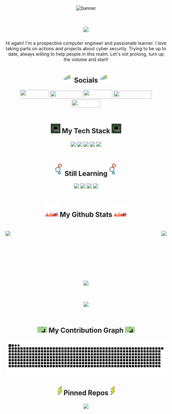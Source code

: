 <div align="center">

 <img align="center" alt="banner" src="banner.gif" width="1200" height="350">
 
 <h1> <img align="center" src="https://readme-typing-svg.demolab.com/?lines=Welcome+to+my+profile,+user!;It's+your+friendly+neighborhood+cyber+security+enthusiast.;Calm+down,+I'm+not+breaking+the+fourth+wall.+It's+automated.;Just,+just+scroll+down+for+more+information.;And+don't+forget+to+follow+me+if+you+liked+it.+Thanks!&center=true&vCenter=true&duration=5700&size=45&width=2000&heigh=60&ont=Fira+Code+Bold"></h1>
 
 <p>Hi again! I'm a prospective computer engineer and passionate learner. I love taking parts on actions and projects about cyber security. Trying to be up to date, always willing to help people in this realm. Let's not prolong, turn up the volume and start! </p>

<h2><img src="social.gif" width="40" height="35">Socials<img class="image" src="social.gif" width="40" height="35"></h2>

 <a href="https://github.com/EfeVaroll">
  <img width="90" height="28" src="https://img.shields.io/badge/GitHub-100000?style=for-the-badge&logo=github&logoColor=white"></a>   
 <a href="https://www.linkedin.com/in/efevarolbedelcigil/">
  <img width="100" height="25" src="https://img.shields.io/badge/LinkedIn-0077B5?style=for-the-badge&logo=linkedin&logoColor=white"></a> 
 <a href="https://dev.to/efevaroll">   
  <img width="90" height="28" src="https://img.shields.io/badge/dev.to-0A0A0A?style=for-the-badge&logo=dev.to&logoColor=white"></a>
 <a href="https://stackoverflow.com/users/13841571/efe-varol">   
  <img width="120" height="25" src="https://img.shields.io/badge/-Stackoverflow-FE7A16?style=for-the-badge&logo=stack-overflow&logoColor=white"></a>
 <a href="mailto:efebedelcigil@gmail.com">   
  <img width="90" height="25" src="https://img.shields.io/badge/Gmail-D14836?style=for-the-badge&logo=gmail&logoColor=white"></a> <br></br>

<h2><img  src="stack.gif" width="30" height="30">   My Tech Stack   <img src="stack.gif" width="30" height="30"></p></h2>

<img src="https://img.shields.io/badge/Windows-0078D6?style=for-the-badge&logo=windows&logoColor=white">
<img src="https://img.shields.io/badge/php-%23777BB4.svg?style=for-the-badge&logo=php&logoColor=white">
<img src="https://img.shields.io/badge/html5-%23E34F26.svg?style=for-the-badge&logo=html5&logoColor=white">
<img src="https://img.shields.io/badge/css3-%231572B6.svg?style=for-the-badge&logo=css3&logoColor=white">
<img src="https://img.shields.io/badge/apache-%23D42029.svg?style=for-the-badge&logo=apache&logoColor=white"> <br></br>

<h2><img src="gears.gif" width="35" height="42">Still Learning<img src="gears.gif" width="35" height="42"></h2>

<img src="https://img.shields.io/badge/python-3670A0?style=for-the-badge&logo=python&logoColor=ffdd54">
<img src="https://img.shields.io/badge/javascript-%23323330.svg?style=for-the-badge&logo=javascript&logoColor=%23F7DF1E">
<img src="https://img.shields.io/badge/Linux-FCC624?style=for-the-badge&logo=linux&logoColor=black">
<img src="https://img.shields.io/badge/mysql-%2300f.svg?style=for-the-badge&logo=mysql&logoColor=white"><br></br>

<h2> <p><img src="chart.gif" width="40" height="40">   My Github Stats   <img src="chart.gif" width="40" height="40"></p></h2><br>

<div class="stats" align="center">
<img class="stats" align="left" width="450" src="https://github-readme-stats.vercel.app/api?username=EfeVaroll&theme=github_dark&hide=contribs&show_icons=true">
<img class="stats" align="right" src="https://github-readme-stats.vercel.app/api/top-langs/?username=EfeVaroll&theme=github_dark&layout=compact&langs_count=8">
<br></br><br></br><br></br><br></br>
<div align="center">
<br><img class="stats" align="center" src="https://streak-stats.demolab.com?user=EfeVaroll&theme=github-dark-blue&fire=00CE6B"></div>
</div>

<br></br>
<img align="center" src="https://komarev.com/ghpvc/?username=EfeVaroll">

<br>
<h2><p><img src="snake.gif" width="30" height="19">   My Contribution Graph   <img src="snake.gif" width="30" height="19"></p></h2>
<img align="center" src="https://github.com/EfeVaroll/EfeVaroll/blob/output/github-contribution-grid-snake.svg"><br>

<h2><img src="bolt.gif" width="15" height="30">   Pinned Repos   <img src="bolt.gif" width="15" height="30"><p></p></h2>

<img src="https://github-readme-stats.vercel.app/api/pin/?username=EfeVaroll&repo=EfeVaroll&theme=github_dark&show_owner=true">

</div>
</div>
